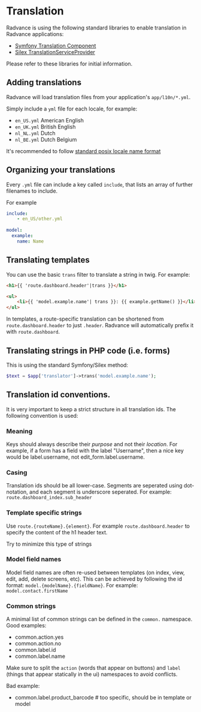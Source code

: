 Translation
===========

Radvance is using the following standard libraries to enable translation in Radvance applications:

* [Symfony Translation Component](http://symfony.com/doc/current/components/translation/index.html)
* [Silex TranslationServiceProvider](http://silex.sensiolabs.org/doc/providers/translation.html)

Please refer to these libraries for initial information.

## Adding translations

Radvance will load translation files from your application's `app/l10n/*.yml`.

Simply include a `yml` file for each locale, for example:

* `en_US.yml` American English
* `en_UK.yml` British English
* `nl_NL.yml` Dutch
* `nl_BE.yml` Dutch Belgium

It's recommended to follow [standard posix locale name format](https://www.gnu.org/software/gettext/manual/html_node/Locale-Names.html)


## Organizing your translations

Every `.yml` file can include a key called `include`, that lists an array of further filenames to include.

For example

```yml
include:
    - en_US/other.yml
    
model:
  example:
    name: Name
```

## Translating templates

You can use the basic `trans` filter to translate a string in twig. For example:

```html
<h1>{{ 'route.dashboard.header'|trans }}</h1>

<ul>
    <li>{{ 'model.example.name'| trans }}: {{ example.getName() }}</li>
</ul>
```

In templates, a route-specific translation can be shortened from `route.dashboard.header` to just `.header`. Radvance will automatically prefix it with `route.dashboard`.

## Translating strings in PHP code (i.e. forms)

This is using the standard Symfony/Silex method:

```php
$text = $app['translator']->trans('model.example.name');
```

## Translation id conventions.

It is very important to keep a strict structure in all translation ids. The following convention is used:

### Meaning

Keys should always describe their *purpose* and not their *location*. For example, if a form has a field with the label "Username", then a nice key would be label.username, not edit_form.label.username.

### Casing

Translation ids should be all lower-case. Segments are seperated using dot-notation, and each segment is underscore seperated. For example: `route.dashboard_index.sub_header`

### Template specific strings

Use `route.{routeName}.{element}`. For example `route.dashboard.header` to specify the content of the h1 header text.

Try to minimize this type of strings

### Model field names

Model field names are often re-used between templates (on index, view, edit, add, delete screens, etc). This can be achieved by following the id format: `model.{modelName}.{fieldName}`. For example: `model.contact.firstName`

### Common strings

A minimal list of common strings can be defined in the `common.` namespace.
Good examples:

* common.action.yes
* common.action.no
* common.label.id
* common.label.name

Make sure to split the `action` (words that appear on buttons) and `label` (things that appear statically in the ui) namespaces to avoid conflicts.

Bad example:

* common.label.product_barcode # too specific, should be in template or model
